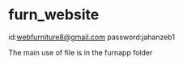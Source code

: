 # furn_website
id:webfurniture8@gmail.com
password:jahanzeb1

The main use of file is in the furnapp folder
